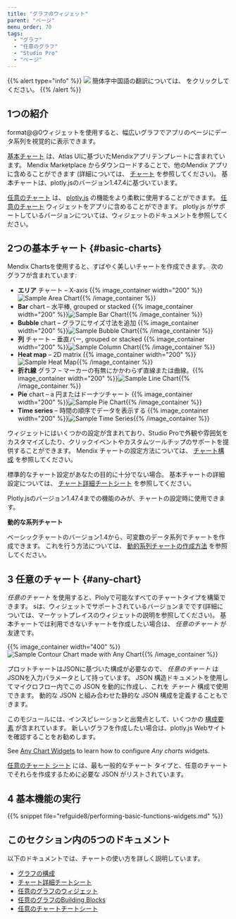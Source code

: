 ```yaml
---
title: "グラフのウィジェット"
parent: "ページ"
menu_order: 70
tags:
  - "グラフ"
  - "任意のグラフ"
  - "Studio Pro"
  - "ページ"
---
```


{{% alert type="info" %}}
<img src="attachments/chinese-translation/china.png" style="display: inline-block; margin: 0" /> 簡体字中国語の翻訳については、 [<unk> <unk> <unk>](https://cdn.mendix.tencent-cloud.com/documentation/refguide8/chart-widgets.pdf) をクリックしてください。
{{% /alert %}}

## 1つの紹介

format@@0ウィジェットを使用すると、幅広いグラフでアプリのページにデータ系列を視覚的に表示できます。

[基本チャート](#basic-charts) は、Atlas UIに基づいたMendixアプリテンプレートに含まれています。 Mendix Marketplace からダウンロードすることで、他のMendix アプリに含めることができます (詳細については、 [チャート](/appstore/widgets/charts) を参照してください)。 基本チャートは、plotly.jsのバージョン1.47.4に基づいています。

[任意のチャート](#any-chart) は、 [plotly.js](https://plot.ly/) の機能をより柔軟に使用することができます。 [任意のチャート](/appstore/modules/any-chart) ウィジェットをアプリに含めることができます。 plotly.js がサポートしているバージョンについては、ウィジェットのドキュメントを参照してください。

## 2つの基本チャート {#basic-charts}

Mendix Chartsを使用すると、すばやく美しいチャートを作成できます。 次のグラフが含まれています:

* **エリア** チャート – X-axis {{% image_container width="200" %}}![Sample Area Chart](attachments/charts/sample-area-chart.png){{% /image_container %}}
* **Bar** chart – 水平棒, grouped or stacked {{% image_container width="200" %}}![Sample Bar Chart](attachments/charts/sample-bar-chart.png){{% /image_container %}}
* **Bubble** chart – グラフにサイズ寸法を追加 {{% image_container width="200" %}}![Sample Bubble Chart](attachments/charts/sample-bubble-chart.png){{% /image_container %}}
* **列** チャート – 垂直バー, grouped or stacked {{% image_container width="200" %}}![Sample Column Chart](attachments/charts/sample-column-chart.png){{% /image_container %}}
* **Heat map** – 2D matrix {{% image_container width="200" %}}![Sample Heat Map](attachments/charts/sample-heat-map.png){{% /image_container %}}
* **折れ線** グラフ – マーカーの有無にかかわらず直線または曲線。{{% image_container width="200" %}}![Sample Line Chart](attachments/charts/sample-line-chart.png){{% /image_container %}}
* **Pie** chart – a 円またはドーナツチャート {{% image_container width="200" %}}![Sample Pie Chart](attachments/charts/sample-pie-chart.png){{% /image_container %}}
* **Time series** – 時間の順序でデータを表示する {{% image_container width="200" %}}![Sample Time Series](attachments/charts/sample-time-series.png){{% /image_container %}}

ウィジェットにはいくつかの設定が含まれており、Studio Proで外観や雰囲気をカスタマイズしたり、クリックイベントやカスタムツールチップのサポートを提供することができます。 Mendix チャートの設定方法については、 [チャート構成](charts-configuration) を参照してください。

標準的なチャート設定があなたの目的に十分でない場合。 基本チャートの詳細設定については、 [チャート詳細チートシート](charts-advanced-cheat-sheet) を参照してください。

Plotly.jsのバージョン1.47.4までの機能のみが、チャートの設定時に使用できます。

**動的な系列チャート**

ベーシックチャートのバージョン1.4から、可変数のデータ系列でチャートを作成できます。 これを行う方法については、 [動的系列チャートの作成方法](/howto8/front-end/charts-dynamic-series) を参照してください。

## 3 任意のチャート {#any-chart}

*任意のチャート* を使用すると、Plolyで可能なすべてのチャートタイプを構築できます。 sは、ウィジェットでサポートされているバージョンまでです(詳細については、マーケットプレイスのウィジェットの説明を参照してください)。 基本チャートでは利用できないチャートを作成したい場合は、 *任意のチャート* が友達です。

{{% image_container width="400" %}}![Sample Contour Chart made with Any Chart](attachments/charts/contour.png){{% /image_container %}}

プロットチャートはJSONに基づいた構成が必要なので、 *任意のチャート* はJSONを入力パラメータとして持っています。 JSON 構造ドキュメントを使用してマイクロフロー内でこの JSON を動的に作成し、これを *チャート* 構成で使用できます。 動的な JSON と組み合わせた静的な JSON 構成を定義することもできます。

このモジュールには、インスピレーションと出発点として、いくつかの [構成要素](charts-any-building-blocks) が含まれています。 新しいグラフを作成したい場合は、plotly.js Webサイトを確認することをお勧めします。

See [Any Chart Widgets](charts-any-configuration) to learn how to configure *Any charts* widgets.

[任意のチャート シート](charts-any-cheat-sheet) には、最も一般的なチャート タイプと、任意のチャートでそれらを作成するために必要な JSON がリストされています。

## 4 基本機能の実行

{{% snippet file="refguide8/performing-basic-functions-widgets.md" %}}

## このセクション内の5つのドキュメント

以下のドキュメントでは、チャートの使い方を詳しく説明しています。

* [グラフの構成](charts-configuration)
* [チャート詳細チートシート](charts-advanced-cheat-sheet)
* [任意のグラフのウィジェット](charts-any-configuration)
* [任意のグラフのBuilding Blocks](charts-any-building-blocks)
* [任意のチャートチートシート](charts-any-cheat-sheet)
